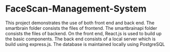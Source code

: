 # FaceScan-Management-System
This project demonstrates the use of both front end and back end. 
The smartbrain folder consists the files of frontend.
The smartbrainapi folder consists the files of backend.
On the front end, React.js is used to build up the basic components.
The back end consists of a local server which is build using express.js. 
The database is maintained locally using PostgreSQL
